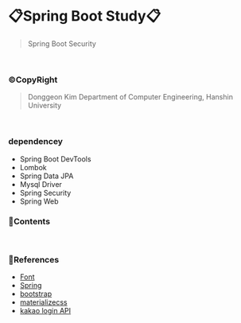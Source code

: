# 📋Spring Boot Study📋

> Spring Boot Security

<br>

### ©CopyRight

> Donggeon Kim
> Department of Computer Engineering, Hanshin University

<br>

### dependencey
- Spring Boot DevTools
- Lombok
- Spring Data JPA
- Mysql Driver
- Spring Security
- Spring Web

### 📒Contents


</br>


### 📖References

- [Font](https://www.cookierunfont.com/#section7)
- [Spring](https://spring.io/tools)
- [bootstrap](https://www.w3schools.com/bootstrap4/default.asp)
- [materializecss](https://materializecss.com/)
- [kakao login API](https://developers.kakao.com/)